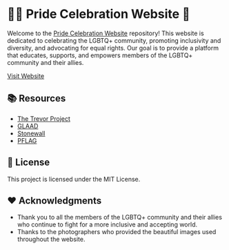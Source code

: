 # 🏳️‍🌈 Pride Celebration Website 🌈

Welcome to the [Pride Celebration Website](https://egorrya.github.io/pride-main/) repository! This website is dedicated to celebrating the LGBTQ+ community, promoting inclusivity and diversity, and advocating for equal rights. Our goal is to provide a platform that educates, supports, and empowers members of the LGBTQ+ community and their allies.

[Visit Website](https://egorrya.github.io/pride-main/)

## 📚 Resources

- [The Trevor Project](https://www.thetrevorproject.org/)
- [GLAAD](https://www.glaad.org/)
- [Stonewall](https://www.stonewall.org.uk/)
- [PFLAG](https://www.pflag.org)

## 📜 License

This project is licensed under the MIT License.

## ❤️ Acknowledgments

- Thank you to all the members of the LGBTQ+ community and their allies who continue to fight for a more inclusive and accepting world.
- Thanks to the photographers who provided the beautiful images used throughout the website.
